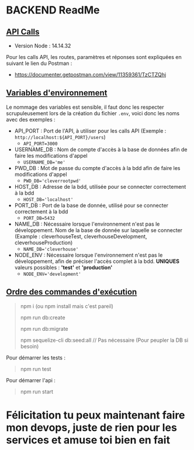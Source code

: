 # BACKEND ReadMe

## <ins>API Calls </ins>

* Version Node : 14.14.32

Pour les calls API, les routes, paramètres et réponses sont expliquées en suivant le lien du Postman :
* https://documenter.getpostman.com/view/11359361/TzCTZQhj

## <ins>Variables d'environnement </ins>

Le nommage des variables est sensible, il faut donc les respecter scrupuleusement lors de la création du fichier `.env`, voici donc les noms avec des exemples :

* API_PORT : Port de l'API, à utiliser pour les calls API (Exemple : `http://localhost:${API_PORT}/users`)
    * `API_PORT=3000`
* USERNAME_DB : Nom de compte d'accès à la base de données afin de faire les modifications d'appel
    * `USERNAME_DB='me'`
* PWD_DB : Mot de passe du compte d'accès à la bdd afin de faire les modifications d'appel
    * `PWD_DB='cleverrootpwd'`
* HOST_DB : Adresse de la bdd, utilisée pour se connecter correctement à la bdd
    * `HOST_DB='localhost'`
* PORT_DB : Port de la base de donnée, utilisé pour se connecter correctement à la bdd
    * `PORT_DB=5432`
* NAME_DB : Nécessaire lorsque l'environnement n'est pas le développement. Nom de la base de donnée sur laquelle se connecter (Example : cleverhouseTest, cleverhouseDevelopment, cleverhouseProduction)
    * `NAME_DB='cleverhouse'`
* NODE_ENV : Nécessaire lorsque l'environnement n'est pas le développement, afin de préciser l'accès complet à la bdd. **UNIQUES** valeurs possibles : **'test'** et **'production'**
    * `NODE_ENV='development'`

## <ins>Ordre des commandes d'exécution</ins>

> npm i (ou npm install mais c'est pareil)
>
> npm run db:create
>
> npm run db:migrate
>
> npm sequelize-cli db:seed:all // Pas nécessaire (Pour peupler la DB si besoin)

Pour démarrer les tests : 
> npm run test

Pour démarrer l'api :

> npm run start

# Félicitation tu peux maintenant faire mon devops, juste de rien pour les services et amuse toi bien en fait